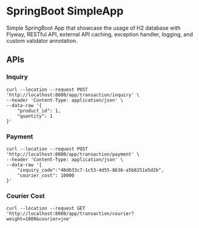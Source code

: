 # SpringBoot SimpleApp
Simple SpringBoot App that showcase the usage of H2 database with Flyway, RESTful API, external API caching, exception handler, logging, and custom validator annotation.

## APIs

### Inquiry
```
curl --location --request POST 'http://localhost:8080/app/transaction/inquiry' \
--header 'Content-Type: application/json' \
--data-raw '{
    "product_id": 1,
    "quantity": 1
}'
```

### Payment
```
curl --location --request POST 'http://localhost:8080/app/transaction/payment' \
--header 'Content-Type: application/json' \
--data-raw '{
    "inquiry_code":"40d633c7-1c53-4d55-8636-a5b8251a5d2b",
    "courier_cost": 10000
}'
```

### Courier Cost
```
curl --location --request GET 'http://localhost:8080/app/transaction/courier?weight=1000&courier=jne'
```

